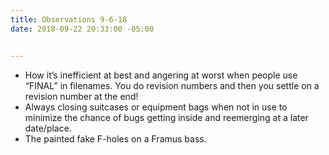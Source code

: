 ```yaml
---
title: Observations 9-6-18
date: 2018-09-22 20:33:00 -05:00


---
```


- How it’s inefficient at best and angering at worst when people use “FINAL” in filenames. You do revision numbers and then you settle on a revision number at the end!
- Always closing suitcases or equipment bags when not in use to minimize the chance of bugs getting inside and reemerging at a later date/place.
- The painted fake F-holes on a Framus bass.
